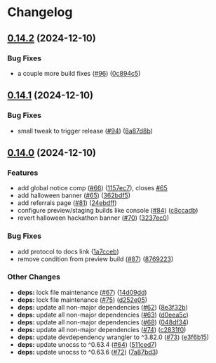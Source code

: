 # Changelog

## [0.14.2](https://github.com/storacha/storacha.network/compare/v0.14.1...v0.14.2) (2024-12-10)


### Bug Fixes

* a couple more build fixes ([#96](https://github.com/storacha/storacha.network/issues/96)) ([0c894c5](https://github.com/storacha/storacha.network/commit/0c894c5fd848040f5f80a6b5ee9abd74c58704bd))

## [0.14.1](https://github.com/storacha/storacha.network/compare/v0.14.0...v0.14.1) (2024-12-10)


### Bug Fixes

* small tweak to trigger release ([#94](https://github.com/storacha/storacha.network/issues/94)) ([8a87d8b](https://github.com/storacha/storacha.network/commit/8a87d8bdebbfeeee5d8c7f9cc94375fca243131d))

## [0.14.0](https://github.com/storacha/storacha.network/compare/v0.13.11...v0.14.0) (2024-12-10)


### Features

* add global notice comp ([#66](https://github.com/storacha/storacha.network/issues/66)) ([1157ec7](https://github.com/storacha/storacha.network/commit/1157ec791e1dbb7e7990995c8b2880ae2916ce2d)), closes [#65](https://github.com/storacha/storacha.network/issues/65)
* add halloween banner ([#65](https://github.com/storacha/storacha.network/issues/65)) ([362bdf5](https://github.com/storacha/storacha.network/commit/362bdf53c36c5397b2a88051d04974f6b6866870))
* add referrals page ([#81](https://github.com/storacha/storacha.network/issues/81)) ([24ebdff](https://github.com/storacha/storacha.network/commit/24ebdff2bffff1a4f846d0cada9339fda3a970e2))
* configure preview/staging builds like console ([#84](https://github.com/storacha/storacha.network/issues/84)) ([c8ccadb](https://github.com/storacha/storacha.network/commit/c8ccadbbf2da01293b53a0272903c6a3be738ba5))
* revert halloween hackathon banner ([#70](https://github.com/storacha/storacha.network/issues/70)) ([3237ec0](https://github.com/storacha/storacha.network/commit/3237ec0cbb84c641eb531293d1e24b4c5e9806df))


### Bug Fixes

* add protocol to docs link ([1a7cceb](https://github.com/storacha/storacha.network/commit/1a7ccebeaabf2bfac48168e45ccea3e9598de867))
* remove condition from preview build ([#87](https://github.com/storacha/storacha.network/issues/87)) ([8769223](https://github.com/storacha/storacha.network/commit/87692238ab2dc2ab0130cce6438faaabf6ece14d))


### Other Changes

* **deps:** lock file maintenance ([#67](https://github.com/storacha/storacha.network/issues/67)) ([14d09dd](https://github.com/storacha/storacha.network/commit/14d09ddb93a4582e65ed50800b46e9cc3c12b250))
* **deps:** lock file maintenance ([#75](https://github.com/storacha/storacha.network/issues/75)) ([d252e05](https://github.com/storacha/storacha.network/commit/d252e0599e819aa0487feaf4a364f2d597a67879))
* **deps:** update all non-major dependencies ([#62](https://github.com/storacha/storacha.network/issues/62)) ([8e3f32b](https://github.com/storacha/storacha.network/commit/8e3f32bd85fce79a635aff4026469e404e20ba6c))
* **deps:** update all non-major dependencies ([#63](https://github.com/storacha/storacha.network/issues/63)) ([d0eea5c](https://github.com/storacha/storacha.network/commit/d0eea5c60d07c9ed7c4e4467f4af0e973bfafd37))
* **deps:** update all non-major dependencies ([#68](https://github.com/storacha/storacha.network/issues/68)) ([048df34](https://github.com/storacha/storacha.network/commit/048df342b3970dc2196fb317b8b63342e9d3a354))
* **deps:** update all non-major dependencies ([#74](https://github.com/storacha/storacha.network/issues/74)) ([c2831f0](https://github.com/storacha/storacha.network/commit/c2831f0fb6590ad494e4783803cdb50523254a7c))
* **deps:** update devdependency wrangler to ^3.82.0 ([#73](https://github.com/storacha/storacha.network/issues/73)) ([e3f6b15](https://github.com/storacha/storacha.network/commit/e3f6b15aa80a05611e266441d9f9791a46496855))
* **deps:** update unocss to ^0.63.4 ([#64](https://github.com/storacha/storacha.network/issues/64)) ([511ced7](https://github.com/storacha/storacha.network/commit/511ced78d5e53b631e6546d66d46195b65250683))
* **deps:** update unocss to ^0.63.6 ([#72](https://github.com/storacha/storacha.network/issues/72)) ([7a87bd3](https://github.com/storacha/storacha.network/commit/7a87bd3205285bbfd443036aa328729a48cfab67))
